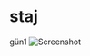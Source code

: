 # staj
gün1 
![Screenshot](https://github.com/user-attachments/assets/fcef39a6-efa9-43b6-b8eb-cb3cc4705d51)
